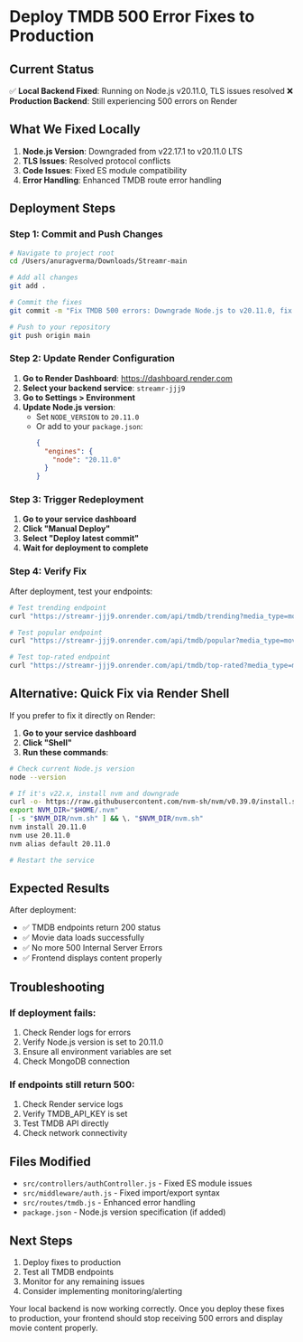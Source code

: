 # Deploy TMDB 500 Error Fixes to Production

## Current Status
✅ **Local Backend Fixed**: Running on Node.js v20.11.0, TLS issues resolved
❌ **Production Backend**: Still experiencing 500 errors on Render

## What We Fixed Locally
1. **Node.js Version**: Downgraded from v22.17.1 to v20.11.0 LTS
2. **TLS Issues**: Resolved protocol conflicts
3. **Code Issues**: Fixed ES module compatibility
4. **Error Handling**: Enhanced TMDB route error handling

## Deployment Steps

### Step 1: Commit and Push Changes
```bash
# Navigate to project root
cd /Users/anuragverma/Downloads/Streamr-main

# Add all changes
git add .

# Commit the fixes
git commit -m "Fix TMDB 500 errors: Downgrade Node.js to v20.11.0, fix TLS issues, enhance error handling"

# Push to your repository
git push origin main
```

### Step 2: Update Render Configuration
1. **Go to Render Dashboard**: https://dashboard.render.com
2. **Select your backend service**: `streamr-jjj9`
3. **Go to Settings > Environment**
4. **Update Node.js version**:
   - Set `NODE_VERSION` to `20.11.0`
   - Or add to your `package.json`:
     ```json
     {
       "engines": {
         "node": "20.11.0"
       }
     }
     ```

### Step 3: Trigger Redeployment
1. **Go to your service dashboard**
2. **Click "Manual Deploy"**
3. **Select "Deploy latest commit"**
4. **Wait for deployment to complete**

### Step 4: Verify Fix
After deployment, test your endpoints:
```bash
# Test trending endpoint
curl "https://streamr-jjj9.onrender.com/api/tmdb/trending?media_type=movie&page=1"

# Test popular endpoint  
curl "https://streamr-jjj9.onrender.com/api/tmdb/popular?media_type=movie&page=1"

# Test top-rated endpoint
curl "https://streamr-jjj9.onrender.com/api/tmdb/top-rated?media_type=movie&page=1"
```

## Alternative: Quick Fix via Render Shell

If you prefer to fix it directly on Render:

1. **Go to your service dashboard**
2. **Click "Shell"**
3. **Run these commands**:
```bash
# Check current Node.js version
node --version

# If it's v22.x, install nvm and downgrade
curl -o- https://raw.githubusercontent.com/nvm-sh/nvm/v0.39.0/install.sh | bash
export NVM_DIR="$HOME/.nvm"
[ -s "$NVM_DIR/nvm.sh" ] && \. "$NVM_DIR/nvm.sh"
nvm install 20.11.0
nvm use 20.11.0
nvm alias default 20.11.0

# Restart the service
```

## Expected Results
After deployment:
- ✅ TMDB endpoints return 200 status
- ✅ Movie data loads successfully
- ✅ No more 500 Internal Server Errors
- ✅ Frontend displays content properly

## Troubleshooting

### If deployment fails:
1. Check Render logs for errors
2. Verify Node.js version is set to 20.11.0
3. Ensure all environment variables are set
4. Check MongoDB connection

### If endpoints still return 500:
1. Check Render service logs
2. Verify TMDB_API_KEY is set
3. Test TMDB API directly
4. Check network connectivity

## Files Modified
- `src/controllers/authController.js` - Fixed ES module issues
- `src/middleware/auth.js` - Fixed import/export syntax  
- `src/routes/tmdb.js` - Enhanced error handling
- `package.json` - Node.js version specification (if added)

## Next Steps
1. Deploy fixes to production
2. Test all TMDB endpoints
3. Monitor for any remaining issues
4. Consider implementing monitoring/alerting

Your local backend is now working correctly. Once you deploy these fixes to production, your frontend should stop receiving 500 errors and display movie content properly. 